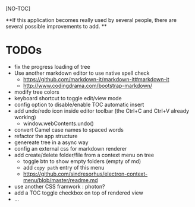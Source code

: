 [NO-TOC]

**If this application becomes really used by several people, there are several possible improvements to add.
**
# TODOs
* fix the progress loading of tree
* Use another markdown editor to use native spell check
  * https://github.com/markdown-it/markdown-it#markdown-it
  * http://www.codingdrama.com/bootstrap-markdown/
* modify tree colors
* keyboard shortcut to toggle edit/view mode
* config option to disable/enable TOC automatic insert
* add undo/redo icon inside editor toolbar (the Ctrl+C and Ctrl+V already working)
  * window.webContents.undo()
* convert Camel case names to spaced words
* refactor the app structure
* genereate tree in a async way
* config an external css for markdown renderer
* add create/delete folder/file from a context menu on tree
  * toggle btn to show empty folders (empty of md)
  * add `copy path` entry of this menu
  * https://github.com/sindresorhus/electron-context-menu/blob/master/readme.md
* use another CSS framwork : photon?
* add a TOC toggle checkbox on top of rendered view
* ...

